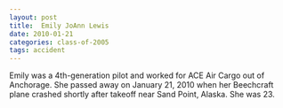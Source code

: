 ```yaml
---
layout: post
title:  Emily JoAnn Lewis
date: 2010-01-21
categories: class-of-2005
tags: accident
---
```

Emily was a 4th-generation pilot and worked for ACE Air Cargo out of Anchorage. She passed away on January 21, 2010 when her Beechcraft plane crashed shortly after takeoff near Sand Point, Alaska. She was 23.
